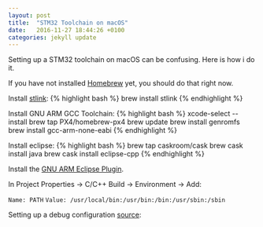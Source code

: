 ```yaml
---
layout: post
title:  "STM32 Toolchain on macOS"
date:   2016-11-27 18:44:26 +0100
categories: jekyll update
---
```


Setting up a STM32 toolchain on macOS can be confusing.
Here is how i do it.

If you have not installed [Homebrew][brew] yet, you should do that right now.

Install [stlink][stlink]:
{% highlight bash %}
brew install stlink
{% endhighlight %}

Install GNU ARM GCC Toolchain:
{% highlight bash %}
xcode-select --install
brew tap PX4/homebrew-px4
brew update
brew install genromfs
brew install gcc-arm-none-eabi
{% endhighlight %}

Install eclipse:
{% highlight bash %}
brew tap caskroom/cask
brew cask install java
brew cask install eclipse-cpp
{% endhighlight %}

Install the [GNU ARM Eclipse Plugin][plugin].

In Project Properties -> C/C++ Build -> Environment -> Add:

`Name: PATH`
`Value: /usr/local/bin:/usr/bin:/bin:/usr/sbin:/sbin`

Setting up a debug configuration [source][debug]:


[brew]: http://brew.sh
[stlink]: https://github.com/texane/stlink
[plugin]: http://gnuarmeclipse.github.io/plugins/install/
[debug]: http://erika.tuxfamily.org/wiki/index.php?title=Tutorial:_STM32_-_Integrated_Debugging_in_Eclipse_using_GNU_toolchain&oldid=5474

